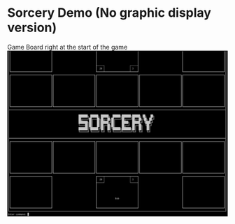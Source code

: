 # Sorcery Demo (No graphic display version)

Game Board right at the start of the game
![](start_board.png)
